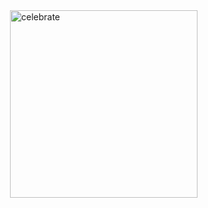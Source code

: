 <header>

<!--
  <<< Author notes: Course header >>>
  Include a 1280×640 image, course title in sentence case, and a concise description in emphasis.
  In your repository settings: enable template repository, add your 1280×640 social image, auto delete head branches.
  Add your open source license, GitHub uses MIT license.
-->


</header>

<!--
  <<< Author notes: Finish >>>
  Review what we learned, ask for feedback, provide next steps.
-->


<img src=https://octodex.github.com/images/constructocat2.jpg alt=celebrate width=300 align=right>



<footer>

<!--
  <<< Author notes: Footer >>>
  Add a link to get support, GitHub status page, code of conduct, license link.
-->


</footer>
